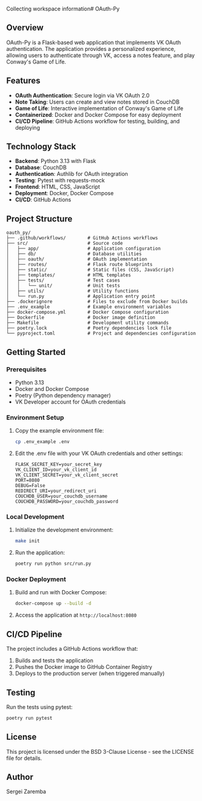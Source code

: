 Collecting workspace information# OAuth-Py

## Overview

OAuth-Py is a Flask-based web application that implements VK OAuth authentication. The application provides a personalized experience, allowing users to authenticate through VK, access a notes feature, and play Conway's Game of Life.

## Features

- **OAuth Authentication**: Secure login via VK OAuth 2.0
- **Note Taking**: Users can create and view notes stored in CouchDB
- **Game of Life**: Interactive implementation of Conway's Game of Life
- **Containerized**: Docker and Docker Compose for easy deployment
- **CI/CD Pipeline**: GitHub Actions workflow for testing, building, and deploying

## Technology Stack

- **Backend**: Python 3.13 with Flask
- **Database**: CouchDB
- **Authentication**: Authlib for OAuth integration
- **Testing**: Pytest with requests-mock
- **Frontend**: HTML, CSS, JavaScript
- **Deployment**: Docker, Docker Compose
- **CI/CD**: GitHub Actions

## Project Structure

```
oauth_py/
├── .github/workflows/        # GitHub Actions workflows
├── src/                      # Source code
│   ├── app/                  # Application configuration
│   ├── db/                   # Database utilities
│   ├── oauth/                # OAuth implementation
│   ├── routes/               # Flask route blueprints
│   ├── static/               # Static files (CSS, JavaScript)
│   ├── templates/            # HTML templates
│   ├── tests/                # Test cases
│   │   └── unit/             # Unit tests
│   ├── utils/                # Utility functions
│   └── run.py                # Application entry point
├── .dockerignore             # Files to exclude from Docker builds
├── .env_example              # Example environment variables
├── docker-compose.yml        # Docker Compose configuration
├── Dockerfile                # Docker image definition
├── Makefile                  # Development utility commands
├── poetry.lock               # Poetry dependencies lock file
└── pyproject.toml            # Project and dependencies configuration
```

## Getting Started

### Prerequisites

- Python 3.13
- Docker and Docker Compose
- Poetry (Python dependency manager)
- VK Developer account for OAuth credentials

### Environment Setup

1. Copy the example environment file:
   ```bash
   cp .env_example .env
   ```

2. Edit the .env file with your VK OAuth credentials and other settings:
   ```
   FLASK_SECRET_KEY=your_secret_key
   VK_CLIENT_ID=your_vk_client_id
   VK_CLIENT_SECRET=your_vk_client_secret
   PORT=8080
   DEBUG=False
   REDIRECT_URI=your_redirect_uri
   COUCHDB_USER=your_couchdb_username
   COUCHDB_PASSWORD=your_couchdb_password
   ```

### Local Development

1. Initialize the development environment:
   ```bash
   make init
   ```

2. Run the application:
   ```bash
   poetry run python src/run.py
   ```

### Docker Deployment

1. Build and run with Docker Compose:
   ```bash
   docker-compose up --build -d
   ```

2. Access the application at `http://localhost:8080`

## CI/CD Pipeline

The project includes a GitHub Actions workflow that:

1. Builds and tests the application
2. Pushes the Docker image to GitHub Container Registry
3. Deploys to the production server (when triggered manually)

## Testing

Run the tests using pytest:

```bash
poetry run pytest
```

## License

This project is licensed under the BSD 3-Clause License - see the LICENSE file for details.

## Author

Sergei Zaremba
